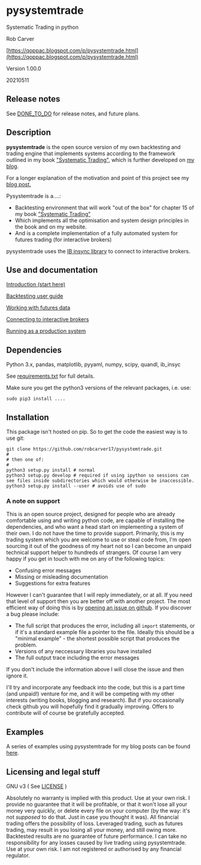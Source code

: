 # pysystemtrade

Systematic Trading in python

Rob Carver

[https://qoppac.blogspot.com/p/pysystemtrade.html](https://qoppac.blogspot.com/p/pysystemtrade.html)


Version 1.00.0
 

20210511



## Release notes

See [DONE_TO_DO](DONE_TO_DO.md) for release notes, and future plans.


## Description

**pysystemtrade** is the open source version of my own backtesting and trading engine that implements systems according to the framework outlined in my book ["Systematic Trading"](https://www.systematicmoney.org/systematic-trading), which is further developed on [my blog](https://qoppac.blogspot.com).

For a longer explanation of the motivation and point of this project see my [blog post.](https://qoppac.blogspot.com/2015/12/pysystemtrade.html)

Pysystemtrade is a....:
- Backtesting environment that will work "out of the box" for chapter 15 of my book ["Systematic Trading"](https://www.systematicmoney.org/systematic-trading)
- Which implements all the optimisation and system design principles in the book and on my website.
- And is a complete implementation of a fully automated system for futures trading (for interactive brokers)

pysystemtrade uses the [IB insync library](https://ib-insync.readthedocs.io/api.html) to connect to interactive brokers.

## Use and documentation

[Introduction (start here)](docs/introduction.md)

[Backtesting user guide](docs/backtesting.md)

[Working with futures data](/docs/data.md)

[Connecting to interactive brokers](/docs/IB.md)

[Running as a production system](/docs/production.md)
 

## Dependencies

Python 3.x, pandas, matplotlib, pyyaml, numpy, scipy, quandl, ib_insyc

See [requirements.txt](requirements.txt) for full details.

Make sure you get the python3 versions of the relevant packages, i.e. use:

```
sudo pip3 install ....
```

## Installation

This package isn't hosted on pip. So to get the code the easiest way is to use git:

```
git clone https://github.com/robcarver17/pysystemtrade.git
#
# then one of:
#
python3 setup.py install # normal
python3 setup.py develop # required if using ipython so sessions can see files inside subdirectories which would otherwise be inaccessible.
python3 setup.py install --user # avoids use of sudo
```



### A note on support

This is an open source project, designed for people who are already comfortable using and writing python code, are capable of installing the dependencies, and who want a head start on implementing a system of their own. I do not have the time to provide support. Primarily, this is my trading system which you are welcome to use or steal code from, I'm open sourcing it out of the goodness of my heart not so I can become an unpaid technical support helper to hundreds of strangers. Of course I am very happy if you get in touch with me on any of the following topics:

- Confusing error messages
- Missing or misleading documentation
- Suggestions for extra features
 
However I can't guarantee that I will reply immediately, or at all. If you need that level of support then you are better off with another project. The most efficient way of doing this is by [opening an issue on github](https://github.com/robcarver17/pysystemtrade/issues/new). If you discover a bug please include:

- The full script that produces the error, including all `import` statements, or if it's a standard example file a pointer to the file. Ideally this should be a "minimal example" - the shortest possible script that produces the problem.
- Versions of any neccessary libraries you have installed
- The full output trace including the error messages

If you don't include the information above I will close the issue and then ignore it.

I'll try and incorporate any feedback into the code, but this is a part time (and unpaid!) venture for me, and it will be competing with my other interests (writing books, blogging and research). But if you occasionally check github you will hopefully find it gradually improving. Offers to contribute will of course be gratefully accepted.

## Examples

A series of examples using pysystemtrade for my blog posts can be found [here](https://github.com/robcarver17/pysystemtrade_examples).

## Licensing and legal stuff

GNU v3
( See [LICENSE](LICENSE) )

Absolutely no warranty is implied with this product. Use at your own risk. I provide no guarantee that it will be profitable, or that it won't lose all your money very quickly, or delete every file on your computer (by the way: it's not *supposed* to do that. Just in case you thought it was). All financial trading offers the possibility of loss. Leveraged trading, such as futures trading, may result in you losing all your money, and still owing more. Backtested results are no guarantee of future performance. I can take no responsibility for any losses caused by live trading using pysystemtrade. Use at your own risk. I am not registered or authorised by any financial regulator. 


